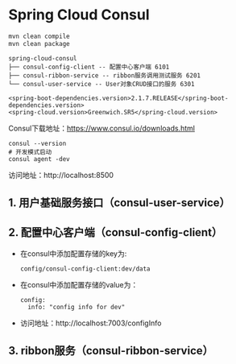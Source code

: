 # Spring Cloud Consul

```bash
mvn clean compile
mvn clean package
```

```
spring-cloud-consul
├── consul-config-client -- 配置中心客户端 6101 
├── consul-ribbon-service -- ribbon服务调用测试服务 6201
└── consul-user-service -- User对象CRUD接口的服务 6301

<spring-boot-dependencies.version>2.1.7.RELEASE</spring-boot-dependencies.version>
<spring-cloud.version>Greenwich.SR5</spring-cloud.version>
```

Consul下载地址：https://www.consul.io/downloads.html

```
consul --version
# 开发模式启动
consul agent -dev 
```

访问地址：http://localhost:8500

## 1. 用户基础服务接口（consul-user-service）



## 2. 配置中心客户端（consul-config-client）

- 在consul中添加配置存储的key为:
  ```
  config/consul-config-client:dev/data
  ```
- 在consul中添加配置存储的value为：  
  ```
  config:
    info: "config info for dev"
  ```
  
- 访问地址：http://localhost:7003/configInfo

## 3. ribbon服务（consul-ribbon-service）